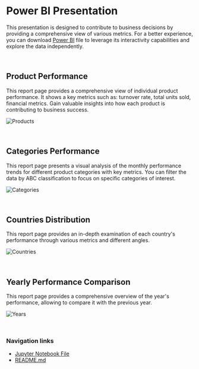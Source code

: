 # Power BI Presentation
This presentation is designed to contribute to business decisions by providing a comprehensive view of various metrics.
For a better experience, you can download [Power BI](https://github.com/gnoevoy/Inventory_Analysis/blob/main/inventory_analysis.pbix) file to leverage its interactivity capabilities and explore the data independently.

<br>

## Product Performance
This report page provides a comprehensive view of individual product performance. It shows a key metrics such as: turnover rate, total units sold, financial metrics. Gain valuable insights into how each product is contributing to business success.

![Products](https://github.com/gnoevoy/Inventory_Management_Analysis/assets/43414592/d232c5d4-6a74-4e59-ac0e-d542511754dc)

<br>

## Categories Performance
This report page presents a visual analysis of the monthly performance trends for different product categories with key metrics. You can filter the data by ABC classification to focus on specific categories of interest.

![Categories](https://github.com/gnoevoy/Inventory_Management_Analysis/assets/43414592/eaef083c-1334-4423-843b-cf6ad4244f3a)

<br>

## Countries Distribution
This report page provides an in-depth examination of each country's performance through various metrics and different angles.

![Countries](https://github.com/gnoevoy/Inventory_Management_Analysis/assets/43414592/b9af7da8-49d7-42d7-b444-d671f8a45678)

<br>

## Yearly Performance Comparison
This report page provides a comprehensive overview of the year's performance, allowing to compare it with the previous year.

![Years](https://github.com/gnoevoy/Inventory_Management_Analysis/assets/43414592/7478ff0a-1ec7-4090-878c-8179139a25fc)

</br>

### Navigation links
- [Jupyter Notebook File](https://github.com/gnoevoy/Inventory_Analysis/blob/main/inventory_analysis.ipynb)
- [README.md](https://github.com/gnoevoy/Inventory_Management_Analysis/blob/main/README.md)
